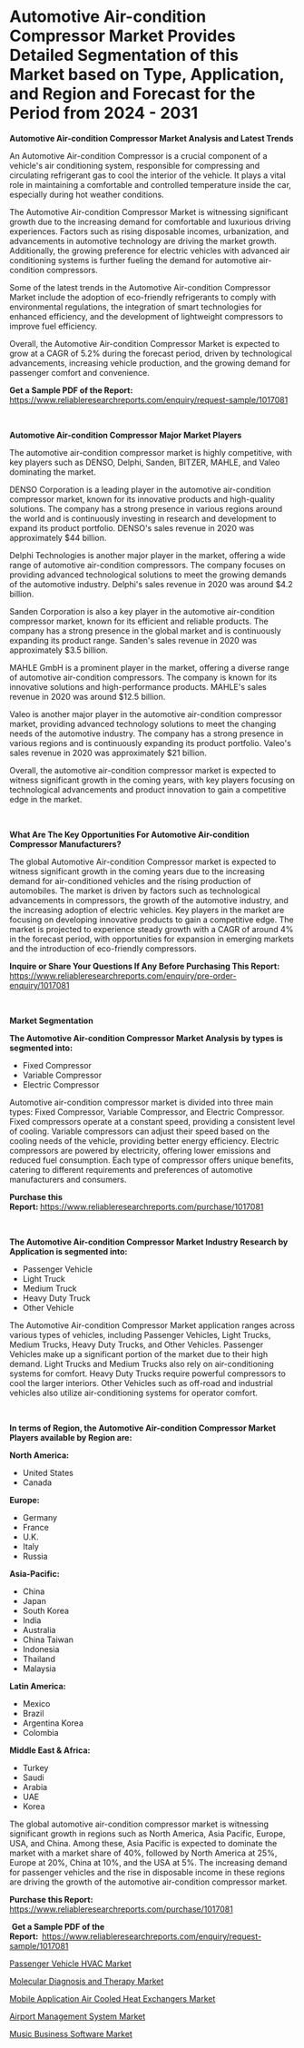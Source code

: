 <p><h1>Automotive Air-condition Compressor Market Provides Detailed Segmentation of this Market based on Type, Application, and Region and Forecast for the Period from 2024 - 2031</h1></p><p><strong>Automotive Air-condition Compressor Market Analysis and Latest Trends</strong></p>
<p><p>An Automotive Air-condition Compressor is a crucial component of a vehicle's air conditioning system, responsible for compressing and circulating refrigerant gas to cool the interior of the vehicle. It plays a vital role in maintaining a comfortable and controlled temperature inside the car, especially during hot weather conditions.</p><p>The Automotive Air-condition Compressor Market is witnessing significant growth due to the increasing demand for comfortable and luxurious driving experiences. Factors such as rising disposable incomes, urbanization, and advancements in automotive technology are driving the market growth. Additionally, the growing preference for electric vehicles with advanced air conditioning systems is further fueling the demand for automotive air-condition compressors.</p><p>Some of the latest trends in the Automotive Air-condition Compressor Market include the adoption of eco-friendly refrigerants to comply with environmental regulations, the integration of smart technologies for enhanced efficiency, and the development of lightweight compressors to improve fuel efficiency.</p><p>Overall, the Automotive Air-condition Compressor Market is expected to grow at a CAGR of 5.2% during the forecast period, driven by technological advancements, increasing vehicle production, and the growing demand for passenger comfort and convenience.</p></p>
<p><strong>Get a Sample PDF of the Report:&nbsp;</strong> <a href="https://www.reliableresearchreports.com/enquiry/request-sample/1017081">https://www.reliableresearchreports.com/enquiry/request-sample/1017081</a></p>
<p>&nbsp;</p>
<p><strong>Automotive Air-condition Compressor Major Market Players</strong></p>
<p><p>The automotive air-condition compressor market is highly competitive, with key players such as DENSO, Delphi, Sanden, BITZER, MAHLE, and Valeo dominating the market. </p><p>DENSO Corporation is a leading player in the automotive air-condition compressor market, known for its innovative products and high-quality solutions. The company has a strong presence in various regions around the world and is continuously investing in research and development to expand its product portfolio. DENSO's sales revenue in 2020 was approximately $44 billion.</p><p>Delphi Technologies is another major player in the market, offering a wide range of automotive air-condition compressors. The company focuses on providing advanced technological solutions to meet the growing demands of the automotive industry. Delphi's sales revenue in 2020 was around $4.2 billion.</p><p>Sanden Corporation is also a key player in the automotive air-condition compressor market, known for its efficient and reliable products. The company has a strong presence in the global market and is continuously expanding its product range. Sanden's sales revenue in 2020 was approximately $3.5 billion.</p><p>MAHLE GmbH is a prominent player in the market, offering a diverse range of automotive air-condition compressors. The company is known for its innovative solutions and high-performance products. MAHLE's sales revenue in 2020 was around $12.5 billion.</p><p>Valeo is another major player in the automotive air-condition compressor market, providing advanced technology solutions to meet the changing needs of the automotive industry. The company has a strong presence in various regions and is continuously expanding its product portfolio. Valeo's sales revenue in 2020 was approximately $21 billion. </p><p>Overall, the automotive air-condition compressor market is expected to witness significant growth in the coming years, with key players focusing on technological advancements and product innovation to gain a competitive edge in the market.</p></p>
<p>&nbsp;</p>
<p><strong>What Are The Key Opportunities For Automotive Air-condition Compressor Manufacturers?</strong></p>
<p><p>The global Automotive Air-condition Compressor market is expected to witness significant growth in the coming years due to the increasing demand for air-conditioned vehicles and the rising production of automobiles. The market is driven by factors such as technological advancements in compressors, the growth of the automotive industry, and the increasing adoption of electric vehicles. Key players in the market are focusing on developing innovative products to gain a competitive edge. The market is projected to experience steady growth with a CAGR of around 4% in the forecast period, with opportunities for expansion in emerging markets and the introduction of eco-friendly compressors.</p></p>
<p><strong>Inquire or Share Your Questions If Any Before Purchasing This Report:</strong> <a href="https://www.reliableresearchreports.com/enquiry/pre-order-enquiry/1017081">https://www.reliableresearchreports.com/enquiry/pre-order-enquiry/1017081</a></p>
<p>&nbsp;</p>
<p><strong>Market Segmentation</strong></p>
<p><strong>The Automotive Air-condition Compressor Market Analysis by types is segmented into:</strong></p>
<p><ul><li>Fixed Compressor</li><li>Variable Compressor</li><li>Electric Compressor</li></ul></p>
<p><p>Automotive air-condition compressor market is divided into three main types: Fixed Compressor, Variable Compressor, and Electric Compressor. Fixed compressors operate at a constant speed, providing a consistent level of cooling. Variable compressors can adjust their speed based on the cooling needs of the vehicle, providing better energy efficiency. Electric compressors are powered by electricity, offering lower emissions and reduced fuel consumption. Each type of compressor offers unique benefits, catering to different requirements and preferences of automotive manufacturers and consumers.</p></p>
<p><strong>Purchase this Report:&nbsp;</strong><a href="https://www.reliableresearchreports.com/purchase/1017081">https://www.reliableresearchreports.com/purchase/1017081</a></p>
<p>&nbsp;</p>
<p><strong>The Automotive Air-condition Compressor Market Industry Research by Application is segmented into:</strong></p>
<p><ul><li>Passenger Vehicle</li><li>Light Truck</li><li>Medium Truck</li><li>Heavy Duty Truck</li><li>Other Vehicle</li></ul></p>
<p><p>The Automotive Air-condition Compressor Market application ranges across various types of vehicles, including Passenger Vehicles, Light Trucks, Medium Trucks, Heavy Duty Trucks, and Other Vehicles. Passenger Vehicles make up a significant portion of the market due to their high demand. Light Trucks and Medium Trucks also rely on air-conditioning systems for comfort. Heavy Duty Trucks require powerful compressors to cool the larger interiors. Other Vehicles such as off-road and industrial vehicles also utilize air-conditioning systems for operator comfort.</p></p>
<p>&nbsp;</p>
<p><strong>In terms of Region, the Automotive Air-condition Compressor Market Players available by Region are:</strong></p>
<p>
    <p> <strong> North America: </strong>
        <ul>
            <li>United States</li>
            <li>Canada</li>
        </ul>
        </p> 
    <p> <strong> Europe: </strong>
        <ul>
            <li>Germany</li>
            <li>France</li>
            <li>U.K.</li>
            <li>Italy</li>
            <li>Russia</li>
        </ul>
        </p> 
    <p> <strong> Asia-Pacific: </strong>
        <ul>
            <li>China</li>
            <li>Japan</li>
            <li>South Korea</li>
            <li>India</li>
            <li>Australia</li>
            <li>China Taiwan</li>
            <li>Indonesia</li>
            <li>Thailand</li>
            <li>Malaysia</li>
        </ul>
        </p> 
    <p> <strong> Latin America: </strong>
        <ul>
            <li>Mexico</li>
            <li>Brazil</li>
            <li>Argentina Korea</li>
            <li>Colombia</li>
        </ul>
        </p> 
    <p> <strong> Middle East & Africa: </strong>
        <ul>
            <li>Turkey</li>
            <li>Saudi</li>
            <li>Arabia</li>
            <li>UAE</li>
            <li>Korea</li>
        </ul>
    </p>
    </p>
<p><p>The global automotive air-condition compressor market is witnessing significant growth in regions such as North America, Asia Pacific, Europe, USA, and China. Among these, Asia Pacific is expected to dominate the market with a market share of 40%, followed by North America at 25%, Europe at 20%, China at 10%, and the USA at 5%. The increasing demand for passenger vehicles and the rise in disposable income in these regions are driving the growth of the automotive air-condition compressor market.</p></p>
<p><strong>Purchase this Report: </strong><a href="https://www.reliableresearchreports.com/purchase/1017081">https://www.reliableresearchreports.com/purchase/1017081</a></p>
<p>&nbsp;<strong>Get a Sample PDF of the Report:&nbsp;&nbsp;</strong><a href="https://www.reliableresearchreports.com/enquiry/request-sample/1017081">https://www.reliableresearchreports.com/enquiry/request-sample/1017081</a></p>
<p><strong></strong></p>
<p><p><a href="https://github.com/RickHolmes3/Market-Research-Report-List-3/blob/main/passenger-vehicle-hvac-market.md">Passenger Vehicle HVAC Market</a></p><p><a href="https://medium.com/@brendamoreno1988/molecular-diagnosis-and-therapy-market-report-reveals-the-latest-trends-and-growth-opportunities-of-571da3cccbde">Molecular Diagnosis and Therapy Market</a></p><p><a href="https://github.com/kathiaseamanalvaradovlprc2h/Market-Research-Report-List-1/blob/main/mobile-application-air-cooled-heat-exchangers-market.md">Mobile Application Air Cooled Heat Exchangers Market</a></p><p><a href="https://medium.com/@brendamoreno1988/airport-management-system-market-trends-and-market-analysis-forecasted-for-period-2024-2031-c498f42ba064">Airport Management System Market</a></p><p><a href="https://medium.com/@kathyburton10/music-business-software-market-trends-and-market-analysis-forecasted-for-period-2024-2031-0d0816838dfa">Music Business Software Market</a></p></p>